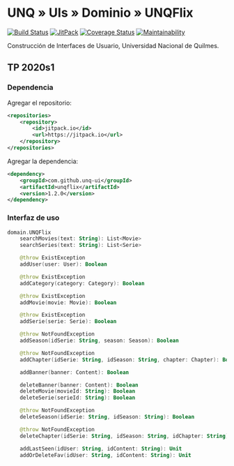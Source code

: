 # UNQ » UIs » Dominio » UNQFlix

[![Build Status](https://travis-ci.org/unq-ui/unqflix.svg?branch=master)](https://travis-ci.org/unq-ui/unqflix)
[![JitPack](https://jitpack.io/v/unq-ui/unqflix.svg)](https://jitpack.io/#unq-ui/unqflix)
[![Coverage Status](https://coveralls.io/repos/github/unq-ui/unqflix/badge.svg)](https://coveralls.io/github/unq-ui/unqflix)
[![Maintainability](https://api.codeclimate.com/v1/badges/78895f141af36a348d36/maintainability)](https://codeclimate.com/github/unq-ui/unqflix/maintainability)

Construcción de Interfaces de Usuario, Universidad Nacional de Quilmes.

## TP 2020s1

### Dependencia

Agregar el repositorio:

```xml
<repositories>
    <repository>
        <id>jitpack.io</id>
        <url>https://jitpack.io</url>
    </repository>
</repositories>
```

Agregar la dependencia:

```xml
<dependency>
    <groupId>com.github.unq-ui</groupId>
    <artifactId>unqflix</artifactId>
    <version>1.2.0</version>
</dependency>
```

### Interfaz de uso

```kt
domain.UNQFlix
    searchMovies(text: String): List<Movie>
    searchSeries(text: String): List<Serie>

    @throw ExistException
    addUser(user: User): Boolean 

    @throw ExistException
    addCategory(category: Category): Boolean

    @throw ExistException
    addMovie(movie: Movie): Boolean

    @throw ExistException
    addSerie(serie: Serie): Boolean

    @throw NotFoundException
    addSeason(idSerie: String, season: Season): Boolean

    @throw NotFoundException
    addChapter(idSerie: String, idSeason: String, chapter: Chapter): Boolean

    addBanner(banner: Content): Boolean

    deleteBanner(banner: Content): Boolean
    deleteMovie(movieId: String): Boolean
    deleteSerie(serieId: String): Boolean

    @throw NotFoundException
    deleteSeason(idSerie: String, idSeason: String): Boolean

    @throw NotFoundException
    deleteChapter(idSerie: String, idSeason: String, idChapter: String): Boolean

    addLastSeen(idUser: String, idContent: String): Unit
    addOrDeleteFav(idUser: String, idContent: String): Unit
```
